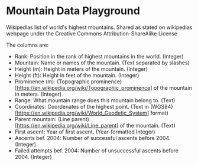 # Mountain Data Playground

Wikipedias list of world's highest mountains. Shared as stated on wikipedias webpage under the Creative Commons Attribution-ShareAlike License

The columns are:

* Rank: Position in the rank of highest mountains in the world. (Integer)
* Mountain: Name or names of the mountain. (Text separated by slashes)
* Height (m): Height in meters of the mountain. (Integer)
* Height (ft): Height in feet of the mountain. (Integer)
* Prominence (m): (Topographic prominence)[https://en.wikipedia.org/wiki/Topographic_prominence] of the mountain in meters. (Integer)
* Range: What mountain range does this mountain belong to. (Text)
* Coordinates: Coordenates of the highest point. (Text in (WGS84)[https://en.wikipedia.org/wiki/World_Geodetic_System] format)
* Parent mountain: (Line parent)[https://en.wikipedia.org/wiki/Line_parent] of the mountain. (Text)
* First ascent: Year of first ascent. (Year-formatted Integer)
* Ascents bef. 2004: Number of successful ascents before 2004. (Integer)
* Failed attempts bef. 2004: Number of unsuccessful ascents before 2004. (Integer)
